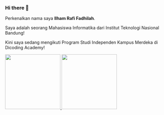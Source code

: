 ### Hi there 👋

Perkenalkan nama saya **Ilham Rafi Fadhilah**.<br>

Saya adalah seorang Mahasiswa Informatika dari Institut Teknologi Nasional Bandung!

Kini saya sedang mengikuti Program Studi Independen Kampus Merdeka di Dicoding Academy!

<p align="left">
<a href="https://github.com/ilhamraff">
  <img height="180em" src="https://github-readme-stats-eight-theta.vercel.app/api?username=ilhamraff&show_icons=true&theme=algolia&include_all_commits=true&count_private=true"/>
  <img height="180em" src="https://github-readme-stats-eight-theta.vercel.app/api/top-langs/?username=ilhamraff&layout=compact&theme=algolia"/>
</a>
</p>

